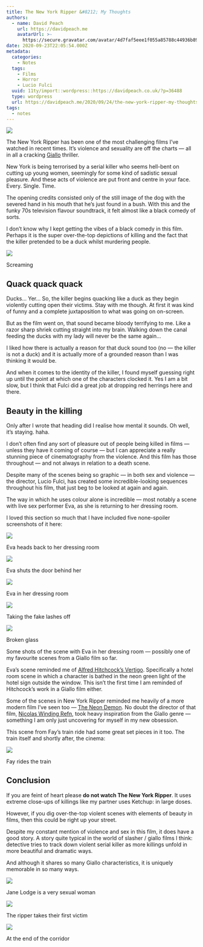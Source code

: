 ```yaml
---
title: The New York Ripper &#8212; My Thoughts
authors:
  - name: David Peach
    url: https://davidpeach.me
    avatarUrl: >-
      https://secure.gravatar.com/avatar/4d7faf5eee1f055a85788c44936b8995eaab6dfb004e7854ec747ccb272e91ee?s=96&d=mm&r=g
date: 2020-09-23T22:05:54.000Z
metadata:
  categories:
    - Notes
  tags:
    - Films
    - Horror
    - Lucio Fulci
  uuid: 11ty/import::wordpress::https://davidpeach.co.uk/?p=36488
  type: wordpress
  url: https://davidpeach.me/2020/09/24/the-new-york-ripper-my-thoughts/
tags:
  - notes
---
```

[![](/assets/The-New-York-Ripper-300x172-UivmP4us83Gd.png)](/assets/The-New-York-Ripper-300x172-UivmP4us83Gd.png)

The New York Ripper has been one of the most challenging films I’ve watched in recent times. It’s violence and sexuality are off the charts — all in all a cracking [Giallo](https://davidpeach.me/tag/giallo/) thriller.

New York is being terrorised by a serial killer who seems hell-bent on cutting up young women, seemingly for some kind of sadistic sexual pleasure. And these acts of violence are put front and centre in your face. Every. Single. Time.

The opening credits consisted only of the still image of the dog with the severed hand in his mouth that he’s just found in a bush. With this and the funky 70s television flavour soundtrack, it felt almost like a black comedy of sorts.

I don’t know why I kept getting the vibes of a black comedy in this film. Perhaps it is the super over-the-top depictions of killing and the fact that the killer pretended to be a duck whilst murdering people.

[![](/assets/Scream-vnIw47snT8Hy.jpg)](/assets/Scream-vnIw47snT8Hy.jpg)

Screaming

## Quack quack quack

Ducks… Yer… So, the killer begins quacking like a duck as they begin violently cutting open their victims. Stay with me though. At first it was kind of funny and a complete juxtaposition to what was going on on-screen.

But as the film went on, that sound became bloody terrifying to me. Like a razor sharp shriek cutting straight into my brain. Walking down the canal feeding the ducks with my lady will never be the same again…

I liked how there is actually a reason for that duck sound too (no — the killer is not a duck) and it is actually more of a grounded reason than I was thinking it would be.

And when it comes to the identity of the killer, I found myself guessing right up until the point at which one of the characters clocked it. Yes I am a bit slow, but I think that Fulci did a great job at dropping red herrings here and there.

## Beauty in the killing

Only after I wrote that heading did I realise how mental it sounds. Oh well, it’s staying. haha.

I don’t often find any sort of pleasure out of people being killed in films — unless they have it coming of course — but I can appreciate a really stunning piece of cinematography from the violence. And this film has those throughout — and not always in relation to a death scene.

Despite many of the scenes being so graphic — in both sex and violence — the director, Lucio Fulci, has created some incredible-looking sequences throughout his film, that just beg to be looked at again and again.

The way in which he uses colour alone is incredible — most notably a scene with live sex performer Eva, as she is returning to her dressing room.

I loved this section so much that I have included five none-spoiler screenshots of it here:

[![](/assets/Eva-heads-back-to-her-dressing-saMClGBNeHrl.jpg)](/assets/Eva-heads-back-to-her-dressing-saMClGBNeHrl.jpg)

Eva heads back to her dressing room

[![](/assets/Eva-shuts-the-door-behind-her-9IMrRdoPHBEa.jpg)](/assets/Eva-shuts-the-door-behind-her-9IMrRdoPHBEa.jpg)

Eva shuts the door behind her

[![](/assets/Eva-in-her-dressing-room-C08kT1AKpSG3.jpg)](/assets/Eva-in-her-dressing-room-C08kT1AKpSG3.jpg)

Eva in her dressing room

[![](/assets/Taking-the-fake-lashes-off-a3ktE0vrSXLc.jpg)](/assets/Taking-the-fake-lashes-off-a3ktE0vrSXLc.jpg)

Taking the fake lashes off

[![](/assets/Broken-glass-Md1StZoe3YUT.jpg)](/assets/Broken-glass-Md1StZoe3YUT.jpg)

Broken glass

Some shots of the scene with Eva in her dressing room — possibly one of my favourite scenes from a Giallo film so far.

Eva’s scene reminded me of [Alfred Hitchcock’s Vertigo](https://en.wikipedia.org/wiki/Vertigo_%28film%29). Specifically a hotel room scene in which a character is bathed in the neon green light of the hotel sign outside the window. This isn’t the first time I am reminded of Hitchcock’s work in a Giallo film either.

Some of the scenes in New York Ripper reminded me heavily of a more modern film I’ve seen too — [The Neon Demon](https://davidpeach.me/2017/10/02/thoughts-on-the-film-neon-demon/). No doubt the director of that film, [Nicolas Winding Refn](https://en.wikipedia.org/wiki/Nicolas_Winding_Refn), took heavy inspiration from the Giallo genre — something I am only just uncovering for myself in my new obsession.

This scene from Fay’s train ride had some great set pieces in it too. The train itself and shortly after, the cinema:

[![](/assets/Fay-rides-the-train-0DZuGcBIla0K.jpg)](/assets/Fay-rides-the-train-0DZuGcBIla0K.jpg)

Fay rides the train

## Conclusion

If you are feint of heart please **do not watch The New York Ripper**. It uses extreme close-ups of killings like my partner uses Ketchup: in large doses.

However, if you dig over-the-top violent scenes with elements of beauty in films, then this could be right up your street.

Despite my constant mention of violence and sex in this film, it does have a good story. A story quite typical in the world of slasher / giallo films I think: detective tries to track down violent serial killer as more killings unfold in more beautiful and dramatic ways.

And although it shares so many Giallo characteristics, it is uniquely memorable in so many ways.

[![](/assets/Jane-Lodge-is-a-very-sexual-wo-GDyEO3TJeyPH.jpg)](/assets/Jane-Lodge-is-a-very-sexual-wo-GDyEO3TJeyPH.jpg)

Jane Lodge is a very sexual woman

[![](/assets/The-ripper-takes-their-first-v-MS8aDI1tRqyM.jpg)](/assets/The-ripper-takes-their-first-v-MS8aDI1tRqyM.jpg)

The ripper takes their first victim

[![](/assets/At-the-end-of-the-corridor-EhvLRwEm5Vq7.jpg)](/assets/At-the-end-of-the-corridor-EhvLRwEm5Vq7.jpg)

At the end of the corridor